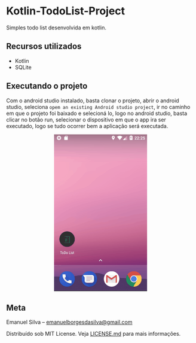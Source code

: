 # Kotlin-TodoList-Project
Simples todo list desenvolvida em kotlin.

## Recursos utilizados
* Kotlin
* SQLite

## Executando o projeto

Com o android studio instalado, basta clonar o projeto, abrir o android studio, seleciona `opem an existing Android studio project`, ir no caminho em que o projeto foi baixado e selecioná lo, logo no android studio, basta clicar no botão run, selecionar o dispositivo em que o app ira ser executado, logo se tudo ocorrer bem a aplicação será executada.

<p align="center">
  <img src="app/src/assets/images/presentation.gif"/>
</p>


## Meta
Emanuel Silva – emanuelborgesdasilva@gmail.com

Distribuído sob MIT License. Veja [LICENSE.md](LICENSE) para mais informações.
